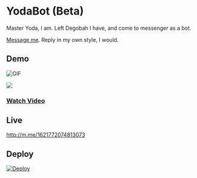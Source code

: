 # YodaBot (Beta)

Master Yoda, I am. Left Degobah I have, and come to messenger as a bot.

[Message me](http://m.me/1621772074813073). Reply in my own style, I would.  

## Demo

![GIF](http://i.giphy.com/VJpUrMyklIgIE.gif)

![](http://i.imgur.com/gn1Qa51.png?1)

### **[Watch Video](https://vimeo.com/163974400)**

## Live

http://m.me/1621772074813073

## Deploy

[![Deploy](https://www.herokucdn.com/deploy/button.svg)](https://heroku.com/deploy)

